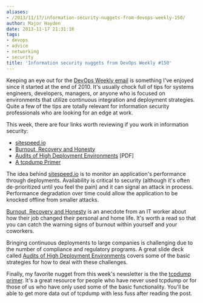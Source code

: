 ```yaml
---
aliases:
- /2013/11/17/information-security-nuggets-from-devops-weekly-150/
author: Major Hayden
date: 2013-11-17 21:31:10
tags:
- devops
- advice
- networking
- security
title: 'Information security nuggets from DevOps Weekly #150'
---
```


Keeping an eye out for the [DevOps Weekly email][1] is something I've enjoyed since it started at the end of 2010. It's usually chock full of tips for systems engineers, developers, managers, or anyone who is focused on environments that utilize continuous integration and deployment strategies. Quite a few of the tips are totally relevant for information security professionals who are looking for an edge at work.

This week, there are four links worth reviewing if you work in information security:

  * [sitespeed.io][2]
  * [Burnout, Recovery and Honesty][3]
  * [Audits of High Deployment Environments][4] [PDF]
  * [A tcpdump Primer][5]

The idea behind [sitespeed.io][2] is to monitor an application's performance through deployments. Availability is critical to security (although it's often de-prioritized until you feel the pain) and it can signal an attack in process. Performance degradation over time could allow the application to be knocked offline from smaller attacks.

[Burnout, Recovery and Honesty][3] is an anecdote from an IT worker about how their job changed their personal and home life. It's worth a read so that you can catch the warning signs of burnout within yourself and your coworkers.

Bringing continuous deployments to large companies is challenging due to the number of compliance and regulatory programs. A great slide deck called [Audits of High Deployment Environments][4] covers some of the basic strategies for how to deal with these challenges.

Finally, my favorite nugget from this week's newsletter is the the [tcpdump primer][5]. It's a great resource for people who have never used tcpdump or for those of us who have only used some of the basic functionality. You'll be able to get more data out of tcpdump with less fuss after reading the post.

 [1]: http://devopsweekly.com/
 [2]: http://www.sitespeed.io/
 [3]: http://www.threedrunkensysadsonthe.net/2013/11/burnout-recovery-and-honesty/
 [4]: http://flowcon.org/dl/flowcon-sanfran-2013/slides/JamesDeLuccia_SuccessfullyEstablishingAndRepresentingDevOpsInAnAudit.pdf
 [5]: http://www.danielmiessler.com/study/tcpdump/